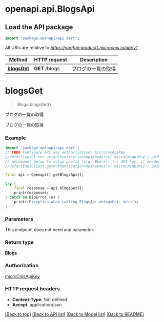 # openapi.api.BlogsApi

## Load the API package
```dart
import 'package:openapi/api.dart';
```

All URIs are relative to *https://yorifuji-product1.microcms.io/api/v1*

Method | HTTP request | Description
------------- | ------------- | -------------
[**blogsGet**](BlogsApi.md#blogsget) | **GET** /blogs | ブログの一覧の取得


# **blogsGet**
> Blogs blogsGet()

ブログの一覧の取得

ブログの一覧の取得

### Example
```dart
import 'package:openapi/api.dart';
// TODO Configure API key authorization: microCmsApiKey
//defaultApiClient.getAuthentication<ApiKeyAuth>('microCmsApiKey').apiKey = 'YOUR_API_KEY';
// uncomment below to setup prefix (e.g. Bearer) for API key, if needed
//defaultApiClient.getAuthentication<ApiKeyAuth>('microCmsApiKey').apiKeyPrefix = 'Bearer';

final api = Openapi().getBlogsApi();

try {
    final response = api.blogsGet();
    print(response);
} catch on DioError (e) {
    print('Exception when calling BlogsApi->blogsGet: $e\n');
}
```

### Parameters
This endpoint does not need any parameter.

### Return type

[**Blogs**](Blogs.md)

### Authorization

[microCmsApiKey](../README.md#microCmsApiKey)

### HTTP request headers

 - **Content-Type**: Not defined
 - **Accept**: application/json

[[Back to top]](#) [[Back to API list]](../README.md#documentation-for-api-endpoints) [[Back to Model list]](../README.md#documentation-for-models) [[Back to README]](../README.md)


